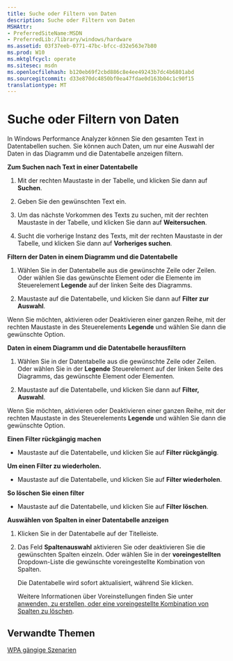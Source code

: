 ```yaml
---
title: Suche oder Filtern von Daten
description: Suche oder Filtern von Daten
MSHAttr:
- PreferredSiteName:MSDN
- PreferredLib:/library/windows/hardware
ms.assetid: 03f37eeb-0771-47bc-bfcc-d32e563e7b80
ms.prod: W10
ms.mktglfcycl: operate
ms.sitesec: msdn
ms.openlocfilehash: b120eb69f2cbd886c8e4ee49243b7dc4b6801abd
ms.sourcegitcommit: d33e870dc4850bf0ea47fdae0d163b04c1c90f15
translationtype: MT
---
```

# <a name="search-or-filter-data"></a>Suche oder Filtern von Daten


In Windows Performance Analyzer können Sie den gesamten Text in Datentabellen suchen. Sie können auch Daten, um nur eine Auswahl der Daten in das Diagramm und die Datentabelle anzeigen filtern.

**Zum Suchen nach Text in einer Datentabelle**

1.  Mit der rechten Maustaste in der Tabelle, und klicken Sie dann auf **Suchen**.

2.  Geben Sie den gewünschten Text ein.

3.  Um das nächste Vorkommen des Texts zu suchen, mit der rechten Maustaste in der Tabelle, und klicken Sie dann auf **Weitersuchen**.

4.  Sucht die vorherige Instanz des Texts, mit der rechten Maustaste in der Tabelle, und klicken Sie dann auf **Vorheriges suchen**.

**Filtern der Daten in einem Diagramm und die Datentabelle**

1.  Wählen Sie in der Datentabelle aus die gewünschte Zeile oder Zeilen. Oder wählen Sie das gewünschte Element oder die Elemente im Steuerelement **Legende** auf der linken Seite des Diagramms.

2.  Maustaste auf die Datentabelle, und klicken Sie dann auf **Filter zur Auswahl**.

Wenn Sie möchten, aktivieren oder Deaktivieren einer ganzen Reihe, mit der rechten Maustaste in des Steuerelements **Legende** und wählen Sie dann die gewünschte Option.

**Daten in einem Diagramm und die Datentabelle herausfiltern**

1.  Wählen Sie in der Datentabelle aus die gewünschte Zeile oder Zeilen. Oder wählen Sie in der **Legende** Steuerelement auf der linken Seite des Diagramms, das gewünschte Element oder Elementen.

2.  Maustaste auf die Datentabelle, und klicken Sie dann auf **Filter, Auswahl**.

Wenn Sie möchten, aktivieren oder Deaktivieren einer ganzen Reihe, mit der rechten Maustaste in des Steuerelements **Legende** und wählen Sie dann die gewünschte Option.

**Einen Filter rückgängig machen**

-   Maustaste auf die Datentabelle, und klicken Sie auf **Filter rückgängig**.

**Um einen Filter zu wiederholen.**

-   Maustaste auf die Datentabelle, und klicken Sie auf **Filter wiederholen**.

**So löschen Sie einen filter**

-   Maustaste auf die Datentabelle, und klicken Sie auf **Filter löschen**.

**Auswählen von Spalten in einer Datentabelle anzeigen**

1.  Klicken Sie in der Datentabelle auf der Titelleiste.

2.  Das Feld **Spaltenauswahl** aktivieren Sie oder deaktivieren Sie die gewünschten Spalten einzeln. Oder wählen Sie in der **voreingestellten** Dropdown-Liste die gewünschte voreingestellte Kombination von Spalten.

    Die Datentabelle wird sofort aktualisiert, während Sie klicken.

    Weitere Informationen über Voreinstellungen finden Sie unter [anwenden, zu erstellen, oder eine voreingestellte Kombination von Spalten zu löschen](apply-create-or-delete-a-preset-combination-of-columns-to-display.md).

## <a name="related-topics"></a>Verwandte Themen


[WPA gängige Szenarien](windows-performance-analyzer-common-scenarios.md)

 

 







